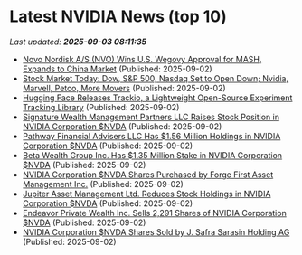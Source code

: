 # Latest NVIDIA News (top 10)
_Last updated: **2025-09-03 08:11:35**_

- [Novo Nordisk A/S (NVO) Wins U.S. Wegovy Approval for MASH, Expands to China Market](https://finance.yahoo.com/news/novo-nordisk-nvo-wins-u-080434577.html) (Published: 2025-09-02)
- [Stock Market Today: Dow, S&P 500, Nasdaq Set to Open Down; Nvidia, Marvell, Petco, More Movers](https://biztoc.com/x/2561088496b7554e) (Published: 2025-09-02)
- [Hugging Face Releases Trackio, a Lightweight Open-Source Experiment Tracking Library](https://www.infoq.com/news/2025/09/hugging-face-trackio/) (Published: 2025-09-02)
- [Signature Wealth Management Partners LLC Raises Stock Position in NVIDIA Corporation $NVDA](https://www.etfdailynews.com/2025/09/02/signature-wealth-management-partners-llc-raises-stock-position-in-nvidia-corporation-nvda/) (Published: 2025-09-02)
- [Pathway Financial Advisers LLC Has $1.56 Million Holdings in NVIDIA Corporation $NVDA](https://www.etfdailynews.com/2025/09/02/pathway-financial-advisers-llc-has-1-56-million-holdings-in-nvidia-corporation-nvda/) (Published: 2025-09-02)
- [Beta Wealth Group Inc. Has $1.35 Million Stake in NVIDIA Corporation $NVDA](https://www.etfdailynews.com/2025/09/02/beta-wealth-group-inc-has-1-35-million-stake-in-nvidia-corporation-nvda/) (Published: 2025-09-02)
- [NVIDIA Corporation $NVDA Shares Purchased by Forge First Asset Management Inc.](https://www.etfdailynews.com/2025/09/02/nvidia-corporation-nvda-shares-purchased-by-forge-first-asset-management-inc/) (Published: 2025-09-02)
- [Jupiter Asset Management Ltd. Reduces Stock Holdings in NVIDIA Corporation $NVDA](https://www.etfdailynews.com/2025/09/02/jupiter-asset-management-ltd-reduces-stock-holdings-in-nvidia-corporation-nvda/) (Published: 2025-09-02)
- [Endeavor Private Wealth Inc. Sells 2,291 Shares of NVIDIA Corporation $NVDA](https://www.etfdailynews.com/2025/09/02/endeavor-private-wealth-inc-sells-2291-shares-of-nvidia-corporation-nvda/) (Published: 2025-09-02)
- [NVIDIA Corporation $NVDA Shares Sold by J. Safra Sarasin Holding AG](https://www.etfdailynews.com/2025/09/02/nvidia-corporation-nvda-shares-sold-by-j-safra-sarasin-holding-ag/) (Published: 2025-09-02)
